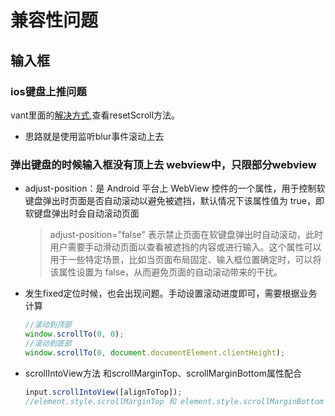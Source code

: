 # 兼容性问题

## 输入框

### ios键盘上推问题

vant里面的[解决方式](https://github.com/3lang3/react-vant/blob/530e0b4e2d63a992e9379ddbfc0f9488dfab545e/packages/react-vant/src/components/text-area/TextArea.tsx),查看resetScroll方法。 
- 思路就是使用监听blur事件滚动上去

### 弹出键盘的时候输入框没有顶上去 webview中，只限部分webview

- adjust-position：是 Android 平台上 WebView 控件的一个属性，用于控制软键盘弹出时页面是否自动滚动以避免被遮挡，默认情况下该属性值为 true，即软键盘弹出时会自动滚动页面
  >adjust-position="false" 表示禁止页面在软键盘弹出时自动滚动，此时用户需要手动滑动页面以查看被遮挡的内容或进行输入。这个属性可以用于一些特定场景，比如当页面布局固定、输入框位置确定时，可以将该属性设置为 false，从而避免页面的自动滚动带来的干扰。
- 发生fixed定位时候，也会出现问题。手动设置滚动进度即可，需要根据业务计算
  
    ```js
    //滚动到顶部
    window.scrollTo(0, 0);
    //滚动到底部
    window.scrollTo(0, document.documentElement.clientHeight);

    
    ```

- scrollIntoView方法 和scrollMarginTop、scrollMarginBottom属性配合
  
  ```js
  input.scrollIntoView([alignToTop]);
  //element.style.scrollMarginTop 和 element.style.scrollMarginBottom 是两个 CSS 属性，用于控制元素在滚动时与变化后的滚动位置之间留出的空白边距，可以与 scrollIntoView() 方法结合使用，以精确控制元素在可视区域中的位置。

  ```